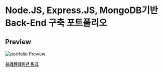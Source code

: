 # Node.JS, Express.JS, MongoDB기반 Back-End 구축 포트폴리오

## Preview

![portfolio Preview](https://user-images.githubusercontent.com/35620465/43193191-4aafa326-903a-11e8-89a8-09b23739df74.png)

**[프레젠테이션 링크](https://docs.google.com/presentation/d/1YupwOYbJPB5tRt0m3mucxNoi1BxqhC1HNqxjXCkvsfU/edit?usp=sharing)**